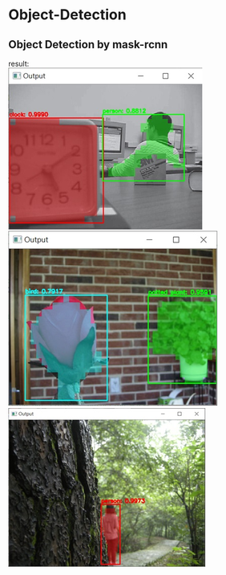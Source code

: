 # Object-Detection
## Object Detection by mask-rcnn

result:  
![image](https://github.com/qaws5503/Object-Detection/blob/master/ReadMe_image/clock.jpg)  
![image](https://github.com/qaws5503/Object-Detection/blob/master/ReadMe_image/flower.jpg)  
![image](https://github.com/qaws5503/Object-Detection/blob/master/ReadMe_image/person.jpg)  

